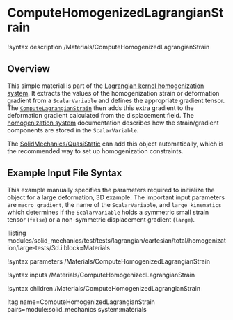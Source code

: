 # ComputeHomogenizedLagrangianStrain

!syntax description /Materials/ComputeHomogenizedLagrangianStrain

## Overview

This simple material is part of the [Lagrangian kernel homogenization system](Homogenization.md).
It extracts the values of the homogenization strain or deformation
gradient from a `ScalarVariable` and defines the appropriate gradient
tensor.  The [`ComputeLagrangianStrain`](ComputeLagrangianStrain.md) then
adds this extra gradient to the deformation gradient calculated from
the displacement field.
The [homogenization system](Homogenization.md) documentation describes how the
strain/gradient components are stored in the `ScalarVariable`.

The [SolidMechanics/QuasiStatic](/Physics/SolidMechanics/QuasiStatic/index.md) can add this object
automatically, which is the recommended way to set up homogenization constraints.

## Example Input File Syntax

This example manually specifies the parameters required to initialize the object for a
large deformation, 3D example.
The important input parameters are `macro_gradient`, the name of the `ScalarVariable`,
and `large_kinematics` which determines if the `ScalarVariable` holds a symmetric
small strain tensor (`false`) or a non-symmetric displacement gradient (`large`).

!listing modules/solid_mechanics/test/tests/lagrangian/cartesian/total/homogenization/large-tests/3d.i
         block=Materials

!syntax parameters /Materials/ComputeHomogenizedLagrangianStrain

!syntax inputs /Materials/ComputeHomogenizedLagrangianStrain

!syntax children /Materials/ComputeHomogenizedLagrangianStrain

!tag name=ComputeHomogenizedLagrangianStrain pairs=module:solid_mechanics system:materials
